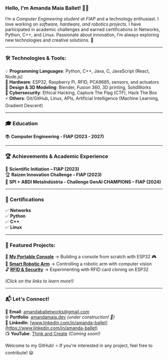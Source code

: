 ### Hello, I'm Amanda Maia Ballet! 👋🚀


I’m a *Computer Engineering student at FIAP* and a technology enthusiast. I love working on *software, hardware, and robotics projects.* I have participated in academic challenges and earned certifications in Networks, Python, C++, and Linux. Passionate about innovation, I’m always exploring new technologies and creative solutions. 🚀

---

### 🛠️ Technologies & Tools:

💡 **Programming Languages**: Python, C++, Java, C, JavaScript (React, Node.js)  
🔌 **Hardware**: ESP32, Raspberry Pi, RFID, PCA9685, sensors, and actuators  
🎨 **Design & 3D Modeling**: Blender, Fusion 360, 3D printing, SolidWorks  
🔐 **Cybersecurity**: Ethical Hacking, Capture The Flag (CTF), Hack The Box  
⚡ **Others**: Git/GitHub, Linux, APIs, Artificial Intelligence (Machine Learning, Gradient Descent)  

---

### 🎓 Education

📚 **Computer Engineering - FIAP (2023 - 2027)**  

---

### 🏆 Achievements & Academic Experience

🔬 **Scientific Initiation – FIAP (2023)**  
🏆 **Raízen Innovation Challenge – FIAP (2023)**  
🥇 **SPI + ABDI MetaIndústria - Challenge GenAI CHAMPIONS – FIAP (2024)**  

---

### 📜 Certifications

✅ **Networks**  
✅ **Python**  
✅ **C++**  
✅ **Linux**  

---

### 📌 Featured Projects:

🚀 [**My Portable Console**](#) → Building a console from scratch with ESP32 🎮  
🤖 [**Smart Robotic Arm**](#) → Controlling a robotic arm with computer vision  
🔓 [**RFID & Security**](#) → Experimenting with RFID card cloning on ESP32   

*(Click on the links to learn more!)*

---

### 📬 Let's Connect!

📩 **Email**: [amandaballetworks@gmail.com](mailto:amandaballetworks@gmail.com)  
🌐 **Portfolio**: [amandamaia.dev](#) *(under construction! 🚧)*  
💼 **LinkedIn**: [www.linkedin.com/in/amanda-ballet](https://www.linkedin.com/in/amanda-ballet)  
📺 **YouTube**: [Think and Create](#) *(Coming soon!)*  

Welcome to my GitHub! ⭐ If you're interested in any project, feel free to contribute! 😃
